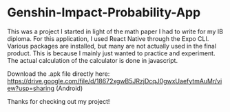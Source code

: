 # Genshin-Impact-Probability-App

This was a project I started in light of the math paper I had to write for my IB diploma. For this application, I used React Native through the Expo CLI. 
Various packages are installed, but many are not actually used in the final product. This is because I mainly just wanted to practice and experiment. The actual calculation of
the calculator is done in javascript.

Download the .apk file directly here:
https://drive.google.com/file/d/18672xgwB5JRzjDcqJ0gwxUaefytmAuMr/view?usp=sharing (Android)

Thanks for checking out my project!
